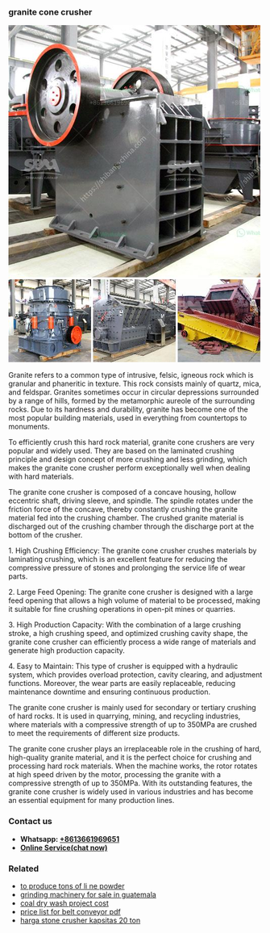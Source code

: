 <h3>granite cone crusher</h3><img src='1708499547.jpg' alt=''><p>Granite refers to a common type of intrusive, felsic, igneous rock which is granular and phaneritic in texture. This rock consists mainly of quartz, mica, and feldspar. Granites sometimes occur in circular depressions surrounded by a range of hills, formed by the metamorphic aureole of the surrounding rocks. Due to its hardness and durability, granite has become one of the most popular building materials, used in everything from countertops to monuments.</p><p>To efficiently crush this hard rock material, granite cone crushers are very popular and widely used. They are based on the laminated crushing principle and design concept of more crushing and less grinding, which makes the granite cone crusher perform exceptionally well when dealing with hard materials.</p><p>The granite cone crusher is composed of a concave housing, hollow eccentric shaft, driving sleeve, and spindle. The spindle rotates under the friction force of the concave, thereby constantly crushing the granite material fed into the crushing chamber. The crushed granite material is discharged out of the crushing chamber through the discharge port at the bottom of the crusher.</p><p>1. High Crushing Efficiency: The granite cone crusher crushes materials by laminating crushing, which is an excellent feature for reducing the compressive pressure of stones and prolonging the service life of wear parts.</p><p>2. Large Feed Opening: The granite cone crusher is designed with a large feed opening that allows a high volume of material to be processed, making it suitable for fine crushing operations in open-pit mines or quarries.</p><p>3. High Production Capacity: With the combination of a large crushing stroke, a high crushing speed, and optimized crushing cavity shape, the granite cone crusher can efficiently process a wide range of materials and generate high production capacity.</p><p>4. Easy to Maintain: This type of crusher is equipped with a hydraulic system, which provides overload protection, cavity clearing, and adjustment functions. Moreover, the wear parts are easily replaceable, reducing maintenance downtime and ensuring continuous production.</p><p>The granite cone crusher is mainly used for secondary or tertiary crushing of hard rocks. It is used in quarrying, mining, and recycling industries, where materials with a compressive strength of up to 350MPa are crushed to meet the requirements of different size products.</p><p>The granite cone crusher plays an irreplaceable role in the crushing of hard, high-quality granite material, and it is the perfect choice for crushing and processing hard rock materials. When the machine works, the rotor rotates at high speed driven by the motor, processing the granite with a compressive strength of up to 350MPa. With its outstanding features, the granite cone crusher is widely used in various industries and has become an essential equipment for many production lines.</p><h3>Contact us</h3><ul><li><strong>Whatsapp:&nbsp;<a href="https://wa.me/8613661969651">+8613661969651</a></strong></li><li><a href="https://swt.shibang-china.com/?git&amp;zhl&amp;granite cone crusher"><strong>Online Service(chat now)</strong></a></li></ul><h3>Related</h3><ul><li><a href='to produce tons of li ne powder.md'>to produce tons of li ne powder</a></li><li><a href='grinding machinery for sale in guatemala.md'>grinding machinery for sale in guatemala</a></li><li><a href='coal dry wash project cost.md'>coal dry wash project cost</a></li><li><a href='price list for belt conveyor pdf.md'>price list for belt conveyor pdf</a></li><li><a href='harga stone crusher kapsitas 20 ton.md'>harga stone crusher kapsitas 20 ton</a></li></ul>